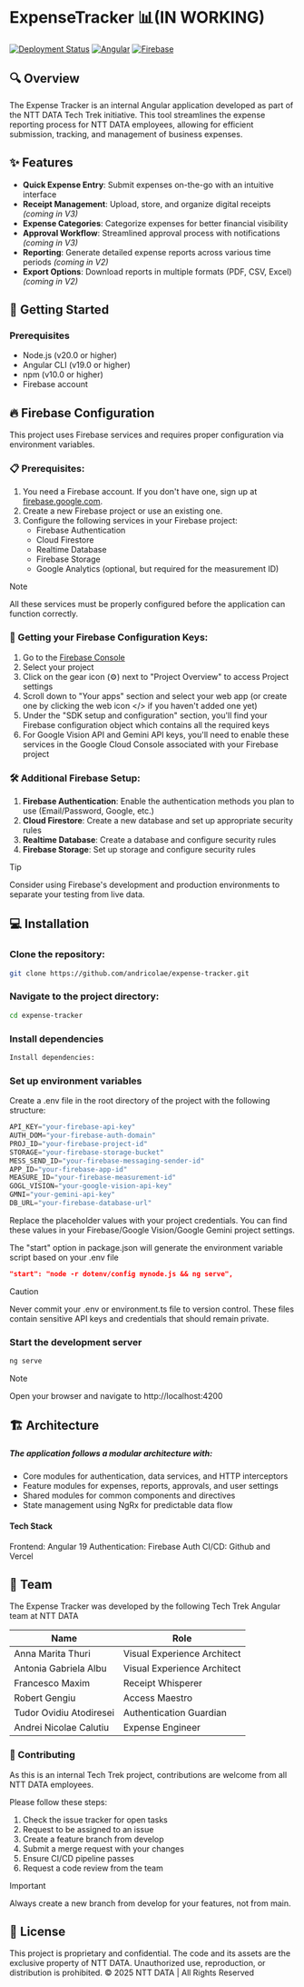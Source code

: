 # ExpenseTracker 📊(IN WORKING)

[![Deployment Status](https://img.shields.io/badge/deployment-active-brightgreen)](https://expense-tracker-ntt.vercel.app)
[![Angular](https://img.shields.io/badge/Angular-19-DD0031)](https://angular.io/)
[![Firebase](https://img.shields.io/badge/Firebase-Integrated-FFA000)](https://firebase.google.com/)

## 🔍 Overview

The Expense Tracker is an internal Angular application developed as part of the NTT DATA Tech Trek initiative. This tool streamlines the expense reporting process for NTT DATA employees, allowing for efficient submission, tracking, and management of business expenses.

## ✨ Features

* **Quick Expense Entry**: Submit expenses on-the-go with an intuitive interface
* **Receipt Management**: Upload, store, and organize digital receipts *(coming in V3)*
* **Expense Categories**: Categorize expenses for better financial visibility
* **Approval Workflow**: Streamlined approval process with notifications *(coming in V3)*
* **Reporting**: Generate detailed expense reports across various time periods *(coming in V2)*
* **Export Options**: Download reports in multiple formats (PDF, CSV, Excel) *(coming in V2)*

## 🚀 Getting Started

### Prerequisites

* Node.js (v20.0 or higher)
* Angular CLI (v19.0 or higher)
* npm (v10.0 or higher)
* Firebase account

## 🔥 Firebase Configuration

This project uses Firebase services and requires proper configuration via environment variables. 

### 📋 Prerequisites:

1. You need a Firebase account. If you don't have one, sign up at [firebase.google.com](https://firebase.google.com/).
2. Create a new Firebase project or use an existing one.
3. Configure the following services in your Firebase project:
   * Firebase Authentication
   * Cloud Firestore
   * Realtime Database
   * Firebase Storage
   * Google Analytics (optional, but required for the measurement ID)

> [!NOTE]
> All these services must be properly configured before the application can function correctly.

### 🔑 Getting your Firebase Configuration Keys:

1. Go to the [Firebase Console](https://console.firebase.google.com/)
2. Select your project
3. Click on the gear icon (⚙️) next to "Project Overview" to access Project settings
4. Scroll down to "Your apps" section and select your web app (or create one by clicking the web icon </> if you haven't added one yet)
5. Under the "SDK setup and configuration" section, you'll find your Firebase configuration object which contains all the required keys
6. For Google Vision API and Gemini API keys, you'll need to enable these services in the Google Cloud Console associated with your Firebase project

### 🛠️ Additional Firebase Setup:

1. **Firebase Authentication**: Enable the authentication methods you plan to use (Email/Password, Google, etc.)
2. **Cloud Firestore**: Create a new database and set up appropriate security rules
3. **Realtime Database**: Create a database and configure security rules
4. **Firebase Storage**: Set up storage and configure security rules

> [!TIP]
> Consider using Firebase's development and production environments to separate your testing from live data.

## 💻 Installation

### Clone the repository:
```bash
git clone https://github.com/andricolae/expense-tracker.git
```

### Navigate to the project directory:
```bash
cd expense-tracker
```

### Install dependencies
```bash
Install dependencies:
```

### Set up environment variables

Create a .env file in the root directory of the project with the following structure:

```javascript
API_KEY="your-firebase-api-key"
AUTH_DOM="your-firebase-auth-domain"
PROJ_ID="your-firebase-project-id"
STORAGE="your-firebase-storage-bucket"
MESS_SEND_ID="your-firebase-messaging-sender-id"
APP_ID="your-firebase-app-id"
MEASURE_ID="your-firebase-measurement-id"
GOGL_VISION="your-google-vision-api-key"
GMNI="your-gemini-api-key"
DB_URL="your-firebase-database-url"
```

Replace the placeholder values with your project credentials. You can find these values in your Firebase/Google Vision/Google Gemini project settings.

The "start" option in package.json will generate the environment variable script based on your .env file

```json
"start": "node -r dotenv/config mynode.js && ng serve",
```

> [!CAUTION]
> Never commit your .env or environment.ts file to version control. These files contain sensitive API keys and credentials that should remain private.

### Start the development server

```bash
ng serve
```

> [!NOTE]
> Open your browser and navigate to http://localhost:4200

## 🏗️ Architecture

##### The application follows a modular architecture with:

* Core modules for authentication, data services, and HTTP interceptors
* Feature modules for expenses, reports, approvals, and user settings
* Shared modules for common components and directives
* State management using NgRx for predictable data flow

#### Tech Stack

Frontend: Angular 19
Authentication: Firebase Auth
CI/CD: Github and Vercel

## 👥 Team

The Expense Tracker was developed by the following Tech Trek Angular team at NTT DATA 

| Name | Role |
| --- | --- |
| Anna Marita Thuri | Visual Experience Architect |
| Antonia Gabriela Albu | Visual Experience Architect |
| Francesco Maxim | Receipt Whisperer |
| Robert Gengiu | Access Maestro |
| Tudor Ovidiu Atodiresei | Authentication Guardian |
| Andrei Nicolae Calutiu | Expense Engineer |

### 🤝 Contributing

As this is an internal Tech Trek project, contributions are welcome from all NTT DATA employees. 

Please follow these steps:
1. Check the issue tracker for open tasks
2. Request to be assigned to an issue
3. Create a feature branch from develop
4. Submit a merge request with your changes
5. Ensure CI/CD pipeline passes
6. Request a code review from the team

> [!IMPORTANT]
> Always create a new branch from develop for your features, not from main.

## 📝 License
This project is proprietary and confidential. The code and its assets are the exclusive property of NTT DATA. Unauthorized use, reproduction, or distribution is prohibited.
© 2025 NTT DATA | All Rights Reserved
